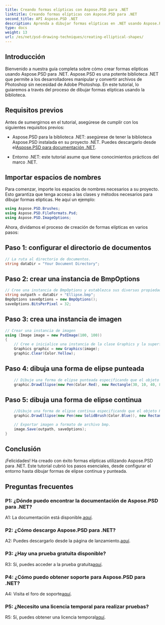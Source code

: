 ```yaml
---
title: Creando formas elípticas con Aspose.PSD para .NET
linktitle: Creando formas elípticas con Aspose.PSD para .NET
second_title: API Aspose.PSD .NET
description: Aprenda a dibujar formas elípticas en .NET usando Aspose.PSD. Guía paso a paso con ejemplos de código. Crea gráficos impresionantes sin esfuerzo.
type: docs
weight: 13
url: /es/net/psd-drawing-techniques/creating-elliptical-shapes/
---
```

## Introducción

Bienvenido a nuestra guía completa sobre cómo crear formas elípticas usando Aspose.PSD para .NET. Aspose.PSD es una potente biblioteca .NET que permite a los desarrolladores manipular y convertir archivos de Photoshop sin necesidad de Adobe Photoshop. En este tutorial, lo guiaremos a través del proceso de dibujar formas elípticas usando la biblioteca.

## Requisitos previos

Antes de sumergirnos en el tutorial, asegúrese de cumplir con los siguientes requisitos previos:

- Aspose.PSD para la biblioteca .NET: asegúrese de tener la biblioteca Aspose.PSD instalada en su proyecto .NET. Puedes descargarlo desde el[Aspose.PSD para documentación .NET](https://reference.aspose.com/psd/net/).

- Entorno .NET: este tutorial asume que tiene conocimientos prácticos del marco .NET.

## Importar espacios de nombres

Para comenzar, importe los espacios de nombres necesarios a su proyecto. Esto garantiza que tenga acceso a las clases y métodos necesarios para dibujar formas elípticas. He aquí un ejemplo:

```csharp
using Aspose.PSD.Brushes;
using Aspose.PSD.FileFormats.Psd;
using Aspose.PSD.ImageOptions;
```

Ahora, dividamos el proceso de creación de formas elípticas en varios pasos:

## Paso 1: configurar el directorio de documentos

```csharp
// La ruta al directorio de documentos.
string dataDir = "Your Document Directory";
```

## Paso 2: crear una instancia de BmpOptions

```csharp
// Cree una instancia de BmpOptions y establezca sus diversas propiedades
string outpath = dataDir + "Ellipse.bmp";
BmpOptions saveOptions = new BmpOptions();
saveOptions.BitsPerPixel = 32;
```

## Paso 3: crea una instancia de imagen

```csharp
// Crear una instancia de imagen
using (Image image = new PsdImage(100, 100))
{
    // Cree e inicialice una instancia de la clase Graphics y la superficie Clear Graphics
    Graphics graphic = new Graphics(image);
    graphic.Clear(Color.Yellow);
```

## Paso 4: dibuja una forma de elipse punteada

```csharp
    // Dibuje una forma de elipse punteada especificando que el objeto Pluma tenga color rojo y un Rectángulo circundante
    graphic.DrawEllipse(new Pen(Color.Red), new Rectangle(30, 10, 40, 80));
```

## Paso 5: dibuja una forma de elipse continua

```csharp
    //Dibuje una forma de elipse continua especificando que el objeto Pluma tenga un pincel sólido de color azul y un Rectángulo circundante.
    graphic.DrawEllipse(new Pen(new SolidBrush(Color.Blue)), new Rectangle(10, 30, 80, 40));

    // Exportar imagen a formato de archivo bmp.
    image.Save(outpath, saveOptions);
}
```

## Conclusión

¡Felicidades! Ha creado con éxito formas elípticas utilizando Aspose.PSD para .NET. Este tutorial cubrió los pasos esenciales, desde configurar el entorno hasta dibujar formas de elipse continua y punteada.

## Preguntas frecuentes

### P1: ¿Dónde puedo encontrar la documentación de Aspose.PSD para .NET?

 A1: La documentación está disponible.[aquí](https://reference.aspose.com/psd/net/).

### P2: ¿Cómo descargo Aspose.PSD para .NET?

 A2: Puedes descargarlo desde la página de lanzamiento.[aquí](https://releases.aspose.com/psd/net/).

### P3: ¿Hay una prueba gratuita disponible?

 R3: Sí, puedes acceder a la prueba gratuita[aquí](https://releases.aspose.com/).

### P4: ¿Cómo puedo obtener soporte para Aspose.PSD para .NET?

 A4: Visita el foro de soporte[aquí](https://forum.aspose.com/c/psd/34).

### P5: ¿Necesito una licencia temporal para realizar pruebas?

 R5: Sí, puedes obtener una licencia temporal[aquí](https://purchase.aspose.com/temporary-license/).